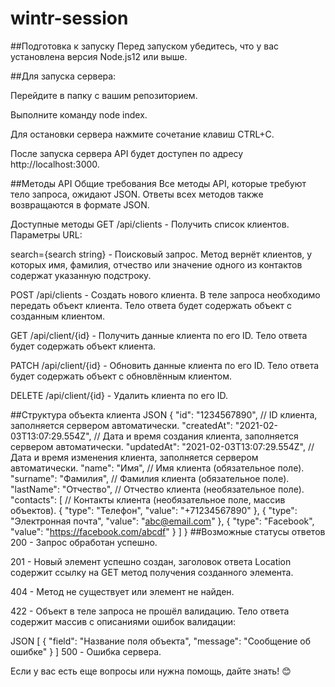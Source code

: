 # wintr-session
##Подготовка к запуску Перед запуском убедитесь, что у вас установлена версия Node.js12 или выше.

##Для запуска сервера:

Перейдите в папку с вашим репозиторием.

Выполните команду node index.

Для остановки сервера нажмите сочетание клавиш CTRL+C.

После запуска сервера API будет доступен по адресу http://localhost:3000.

##Методы API Общие требования Все методы API, которые требуют тело запроса, ожидают JSON. Ответы всех методов также возвращаются в формате JSON.

Доступные методы GET /api/clients - Получить список клиентов. Параметры URL:

search={search string} - Поисковый запрос. Метод вернёт клиентов, у которых имя, фамилия, отчество или значение одного из контактов содержат указанную подстроку.

POST /api/clients - Создать нового клиента. В теле запроса необходимо передать объект клиента. Тело ответа будет содержать объект с созданным клиентом.

GET /api/client/{id} - Получить данные клиента по его ID. Тело ответа будет содержать объект клиента.

PATCH /api/client/{id} - Обновить данные клиента по его ID. Тело ответа будет содержать объект с обновлённым клиентом.

DELETE /api/client/{id} - Удалить клиента по его ID.

##Структура объекта клиента JSON { "id": "1234567890", // ID клиента, заполняется сервером автоматически. "createdAt": "2021-02-03T13:07:29.554Z", // Дата и время создания клиента, заполняется сервером автоматически. "updatedAt": "2021-02-03T13:07:29.554Z", // Дата и время изменения клиента, заполняется сервером автоматически. "name": "Имя", // Имя клиента (обязательное поле). "surname": "Фамилия", // Фамилия клиента (обязательное поле). "lastName": "Отчество", // Отчество клиента (необязательное поле). "contacts": [ // Контакты клиента (необязательное поле, массив объектов). { "type": "Телефон", "value": "+71234567890" }, { "type": "Электронная почта", "value": "abc@email.com" }, { "type": "Facebook", "value": "https://facebook.com/abcdf" } ] } ##Возможные статусы ответов 200 - Запрос обработан успешно.

201 - Новый элемент успешно создан, заголовок ответа Location содержит ссылку на GET метод получения созданного элемента.

404 - Метод не существует или элемент не найден.

422 - Объект в теле запроса не прошёл валидацию. Тело ответа содержит массив с описаниями ошибок валидации:

JSON [ { "field": "Название поля объекта", "message": "Сообщение об ошибке" } ] 500 - Ошибка сервера.

Если у вас есть еще вопросы или нужна помощь, дайте знать! 😊 

